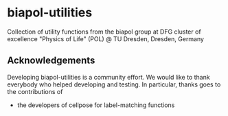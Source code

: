 # biapol-utilities
Collection of utility functions from the biapol group at DFG cluster of excellence "Physics of Life" (POL) @ TU Dresden, Dresden, Germany

## Acknowledgements
Developing biapol-utilities is a community effort. We would like to thank everybody who helped developing and testing. In particular, thanks goes to the contributions of 
- the developers of cellpose for label-matching functions
